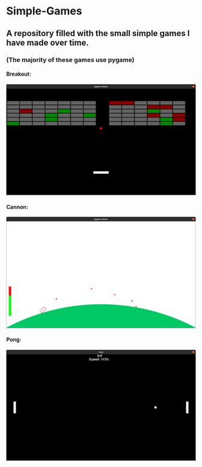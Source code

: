 # Simple-Games
## A repository filled with the small simple games I have made over time.
### (The majority of these games use pygame)
#### Breakout:
![Breakout Screenshot](https://github.com/NathanHolyland/Simple-Games/blob/main/README%20images/breakout-game.png)
#### Cannon:
![Cannon Screenshot](https://github.com/NathanHolyland/Simple-Games/blob/main/README%20images/cannon.png)
#### Pong:
![Pong Screenshot](https://github.com/NathanHolyland/Simple-Games/blob/main/README%20images/pong.png)
